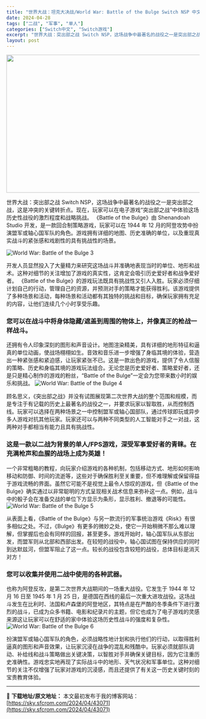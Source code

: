 ```yaml
---
title: "世界大战：坦克大决战/World War: Battle of the Bulge Switch NSP 中文 2.15G"
date: 2024-04-28
tags: ["二战", "军事", "单人"]
categories: ["Switch中文", "Switch游戏"]
excerpt: "世界大战：突出部之战 Switch NSP，这场战争中最著名的战役之一是突出部之战，这是冲突的关键转折点。现在，玩家可以在电子游戏“突出部之战”中体验这场历史性战役的激烈程度和战略挑战。 《Battle of the Bulge》由 Shenandoah Studio 开发，是一款回合制策略游戏，玩&hellip;"
layout: post
---
```


<img class="aligncenter size-full wp-image-42472" src="https://sky.sfcrom.com/wp-content/uploads/2024/04/20240425140948-758a7.jpeg" alt="" width="1200" height="360" />

世界大战：突出部之战 Switch NSP，这场战争中最著名的战役之一是突出部之战，这是冲突的关键转折点。现在，玩家可以在电子游戏“突出部之战”中体验这场历史性战役的激烈程度和战略挑战。 《Battle of the Bulge》由 Shenandoah Studio 开发，是一款回合制策略游戏，玩家可以在 1944 年 12 月的阿登攻势中扮演盟军或轴心国军队的角色。游戏拥有详细的地图、历史准确的单位，以及重现真实战斗的紧张感和戏剧性的具有挑战性的场景。

<img src="https://sky.sfcrom.com/wp-content/uploads/2024/04/20240428080134-e280c.jpeg" alt="World War: Battle of the Bulge 3" />

<span>开发人员显然投入了大量精力来研究这场战斗并准确地表现当时的单位、地形和战术。这种对细节的关注增加了游戏的真实性，这肯定会吸引历史爱好者和战争爱好者。 《Battle of the Bulge》的游戏玩法既具有挑战性又引人入胜。玩家必须仔细计划自己的行动，管理自己的资源，并预测对手的策略才能获得胜利。该游戏提供了多种场景和活动，每种场景和活动都有其独特的挑战和目标，确保玩家拥有充足的内容，让他们连续几个小时享受乐趣。</span>
<h3><span>您可以在战斗中将身体隐藏/遮盖到周围的物体上，并像真正的枪战一样战斗。</span></h3>
<span>还拥有令人印象深刻的图形和声音设计。地图渲染精美，具有详细的地形特征和逼真的单位动画，使战场栩栩如生。音效和音乐进一步增强了身临其境的体验，营造出一种紧张感和紧迫感，让玩家紧张不已。这是一款出色的游戏，提供了令人信服的策略、历史和身临其境的游戏玩法组合。无论您是历史爱好者、策略爱好者，还是只是精心制作的游戏的粉丝，“Battle of the Bulge”一定会为您带来数小时的娱乐和挑战。</span>

<img src="https://sky.sfcrom.com/wp-content/uploads/2024/04/20240428080137-9abb8.jpeg" alt="World War: Battle of the Bulge 4" />

<span>顾名思义，《突出部之战》并没有试图展现第二次世界大战的整个范围和规模，而是专注于有记载的历史上最著名的战役之一，并要求玩家以智取胜，从而控制西线。玩家可以选择在两种场景之一中控制盟军或轴心国部队，通过传球即玩或异步多人游戏对抗其他玩家。玩家还可以与两种不同类型的人工智能对手之一对战，这两种对手都相当有能力且具有挑战性。</span>
<h3><span>这是一款以二战为背景的单人/FPS游戏，深受军事爱好者的青睐。在充满枪声和血腥的战场上成为英雄！</span></h3>
<span>一个非常粗略的教程，向玩家介绍游戏的各种机制，包括移动方式、地形如何影响移动和防御、时间的流逝等，这些对于确保胜利至关重要，但不难理解或保留得益于游戏流畅的界面。虽然它可能不是视觉上最令人惊叹的游戏，但《Battle of the Bulge》确实通过以非常聪明的方式呈现相关战术信息来弥补这一点。例如，战斗中的骰子会在准备交战的单位下方显示为条形，显示胜利、撤退等的可能性。</span>

<img src="https://sky.sfcrom.com/wp-content/uploads/2024/04/20240428080139-c4da0.jpeg" alt="World War: Battle of the Bulge 5" />

<span>从表面上看，《Battle of the Bulge》与另一款流行的军事统治游戏《Risk》有很多相似之处。不过，《Bulge》有更多的微妙之处，使它一开始稍微不那么难以理解，但掌握后也会有同样的回报，甚至更多。游戏开始时，轴心国军队从东部出发，而盟军则从北部和西部出发。在较短的战役中，轴心国试图在保持供应的同时到达默兹河，但盟军阻止了这一点。较长的战役包含较短的战役，总体目标是消灭对方！</span>
<h3><span>您可以收集并使用二战中使用的各种武器。</span></h3>
<span>也称为阿登反攻，是第二次世界大战期间的一场重大战役。它发生于 1944 年 12 月 16 日至 1945 年 1 月 25 日，是德国在西线的最后一次重大进攻战役。这场战斗发生在比利时、法国和卢森堡的阿登地区，其特点是在严酷的冬季条件下进行激烈的战斗，已成为众多书籍、电影和纪录片的主题，但它也成为了电子游戏的灵感来源这让玩家可以在舒适的家中体验这场历史性战斗的强度和复杂性。</span>

<img src="https://sky.sfcrom.com/wp-content/uploads/2024/04/20240428080140-b5124.jpeg" alt="World War: Battle of the Bulge 6" />

扮演盟军或轴心国军队的角色，必须战略性地计划和执行他们的行动，以取得胜利逼真的图形和声音效果，让玩家沉浸在战争的混乱和残酷中。玩家必须就部队调动、补给线和战斗策略做出关键决策，以智胜对手并确保关键目标，因为它注重历史准确性。游戏忠实地再现了实际战斗中的地形、天气状况和军事单位。这种对细节的关注不仅增强了玩家对游戏的沉浸感，而且还提供了有关这一历史关键时刻的宝贵教育体验。

---
📖 **下载地址/原文地址：** 本文最初发布于我的博客网站：[https://sky.sfcrom.com/2024/04/43071](https://sky.sfcrom.com/2024/04/43071)
